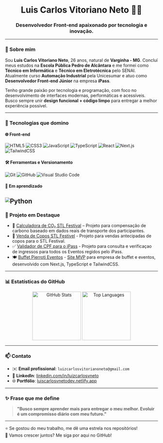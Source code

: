 <h1 align="center">Luis Carlos Vitoriano Neto 👨‍💻</h1>
<h3 align="center">Desenvolvedor Front-end apaixonado por tecnologia e inovação.</h3>

---

### 🧾 Sobre mim

Sou **Luis Carlos Vitoriano Neto**, 26 anos, natural de **Varginha - MG**. Concluí meus estudos na **Escola Pública Pedro de Alcântara** e me formei como **Técnico em Informática** e **Técnico em Eletrotécnica** pelo SENAI. Atualmente curso **Automação Industrial** pela Unicesumar e atuo como **Desenvolvedor Front-end Júnior** na empresa **iPass**.

Tenho grande paixão por tecnologia e programação, com foco no desenvolvimento de interfaces modernas, performáticas e acessíveis. Busco sempre unir **design funcional + código limpo** para entregar a melhor experiência possível.

---

### 💼 Tecnologias que domino

#### 🌐 Front-end
![HTML5](https://img.shields.io/badge/-HTML5-E34F26?style=flat&logo=html5&logoColor=white)
![CSS3](https://img.shields.io/badge/-CSS3-1572B6?style=flat&logo=css3&logoColor=white)
![JavaScript](https://img.shields.io/badge/-JavaScript-F7DF1E?style=flat&logo=javascript&logoColor=black)
![TypeScript](https://img.shields.io/badge/-TypeScript-3178C6?style=flat&logo=typescript&logoColor=white)
![React](https://img.shields.io/badge/-React-20232A?style=flat&logo=react&logoColor=61DAFB)
![Next.js](https://img.shields.io/badge/-Next.js-000000?style=flat&logo=next.js&logoColor=white)
![TailwindCSS](https://img.shields.io/badge/-TailwindCSS-06B6D4?style=flat&logo=tailwindcss&logoColor=white)

#### 🛠 Ferramentas e Versionamento
![Git](https://img.shields.io/badge/-Git-F05032?style=flat&logo=git&logoColor=white)
![GitHub](https://img.shields.io/badge/-GitHub-181717?style=flat&logo=github&logoColor=white)
![Visual Studio Code](https://img.shields.io/badge/-VSCode-007ACC?style=flat&logo=visual-studio-code&logoColor=white)

#### 🧠 Em aprendizado
![Python](https://img.shields.io/badge/-Python-3776AB?style=flat&logo=python&logoColor=white)
---

### 📌 Projeto em Destaque

- 🌱 [Calculadora de CO₂ STL Festival](https://github.com/LuisCarlos01/iPass-E2carbon) – Projeto para compensação de carbono baseado em dados reais de transporte dos participantes.
- 🥃 [Venda de Copos STL Festivel](https://github.com/LuisCarlos01/iPass-Copos) - Projeto para vendas antecipadas de copos para o STL Festival.
- ✅ [Validador de CPF para o iPass](https://github.com/LuisCarlos01/iPassvalidador) - Projeto para consulta e verificaçao de ingressos para todos os Eventos regidos pelo iPass.
- 🍽️ [Buffet Pierroti Eventos](https://github.com/LuisCarlos01/Buffet) - [Site MVP](https://buffet-tau.vercel.app/) para empresa de buffet e eventos, desenvolvido com Next.js, TypeScript e TailwindCSS.
---

### 📊 Estatísticas do GitHub

<div align="center">
  <img height="160em" src="https://github-readme-stats-nfqe.vercel.app/api?username=LuisCarlos01&show_icons=true&theme=tokyonight&count_private=true" alt="GitHub Stats"/>
  <img height="160em" src="https://github-readme-stats-nfqe.vercel.app/api/top-langs/?username=LuisCarlos01&layout=compact&langs_count=6&theme=tokyonight&count_private=true&v=1" alt="Top Languages"/>
</div>


---

### 📫 Contato

- ✉️ **Email profissional**: `luizcarlosvitorianoneto@gmail.com`
- 💼 **LinkedIn**: [linkedin.com/in/luizcarlosvneto](https://linkedin.com/in/luizcarlosvneto)
- 🌐 **Portfólio**: [luiscarlosvnetodev.netlify.app](https://luiscarlosvnetodev.netlify.app)

---

### ✨ Frase que me define

> **"Busco sempre aprender mais para entregar o meu melhor. Evoluir é um compromisso diário com meu futuro."**

---

⭐ Se gostou do meu trabalho, me dê uma estrela nos repositórios!  
👀 Vamos crescer juntos? Me siga por aqui no GitHub!
